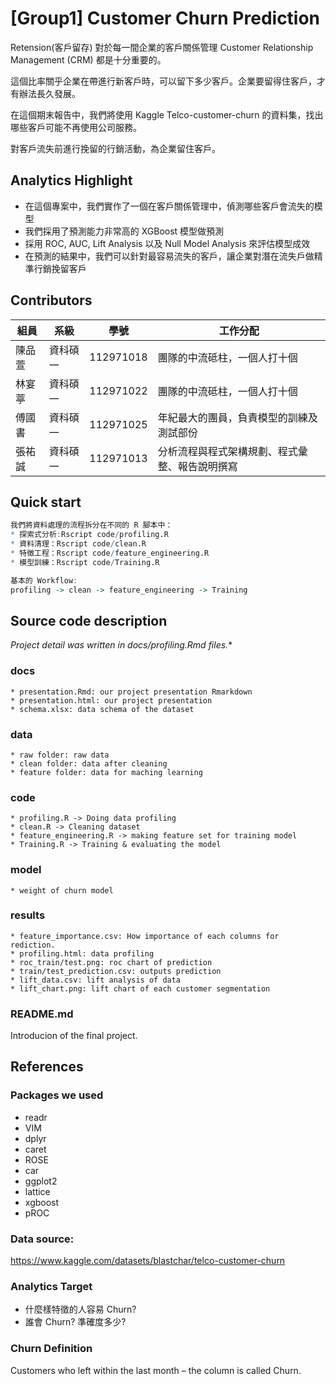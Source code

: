 # [Group1] Customer Churn Prediction
Retension(客戶留存) 對於每一間企業的客戶關係管理 Customer Relationship Management (CRM) 都是十分重要的。

這個比率關乎企業在帶進行新客戶時，可以留下多少客戶。企業要留得住客戶，才有辦法長久發展。

在這個期末報告中，我們將使用 Kaggle Telco-customer-churn 的資料集，找出哪些客戶可能不再使用公司服務。  

對客戶流失前進行挽留的行銷活動，為企業留住客戶。

## Analytics Highlight
* 在這個專案中，我們實作了一個在客戶關係管理中，偵測哪些客戶會流失的模型
* 我們採用了預測能力非常高的 XGBoost 模型做預測
* 採用 ROC, AUC, Lift Analysis 以及 Null Model Analysis 來評估模型成效
* 在預測的結果中，我們可以針對最容易流失的客戶，讓企業對潛在流失戶做精準行銷挽留客戶

## Contributors
|組員|系級|學號|工作分配|
|-|-|-|-|
|陳品萱|資科碩一|112971018|團隊的中流砥柱，一個人打十個|
|林宴葶|資科碩一|112971022|團隊的中流砥柱，一個人打十個|
|傅國書|資科碩一|112971025|年紀最大的團員，負責模型的訓練及測試部份|
|張祐誠|資科碩一|112971013|分析流程與程式架構規劃、程式彙整、報告說明撰寫| 

## Quick start
```R
我們將資料處理的流程拆分在不同的 R 腳本中：
* 探索式分析:Rscript code/profiling.R
* 資料清理：Rscript code/clean.R
* 特徵工程：Rscript code/feature_engineering.R
* 模型訓練：Rscript code/Training.R

基本的 Workflow:
profiling -> clean -> feature_engineering -> Training
```

## Source code description

*Project detail was written in docs/profiling.Rmd files.**

### docs
    * presentation.Rmd: our project presentation Rmarkdown
    * presentation.html: our project presentation
    * schema.xlsx: data schema of the dataset

### data
    * raw folder: raw data
    * clean folder: data after cleaning
    * feature folder: data for maching learning

### code
    * profiling.R -> Doing data profiling
    * clean.R -> Cleaning dataset
    * feature_engineering.R -> making feature set for training model
    * Training.R -> Training & evaluating the model

### model
    * weight of churn model

### results
    * feature_importance.csv: How importance of each columns for rediction.
    * profiling.html: data profiling
    * roc_train/test.png: roc chart of prediction
    * train/test_prediction.csv: outputs prediction
    * lift_data.csv: lift analysis of data
    * lift_chart.png: lift chart of each customer segmentation

### README.md

Introducion of the final project.

## References

### Packages we used
* readr
* VIM
* dplyr
* caret
* ROSE
* car
* ggplot2
* lattice
* xgboost
* pROC

### Data source:
https://www.kaggle.com/datasets/blastchar/telco-customer-churn

### Analytics Target
* 什麼樣特徵的人容易 Churn?
* 誰會 Churn? 準確度多少?

### Churn Definition
Customers who left within the last month – the column is called Churn.  